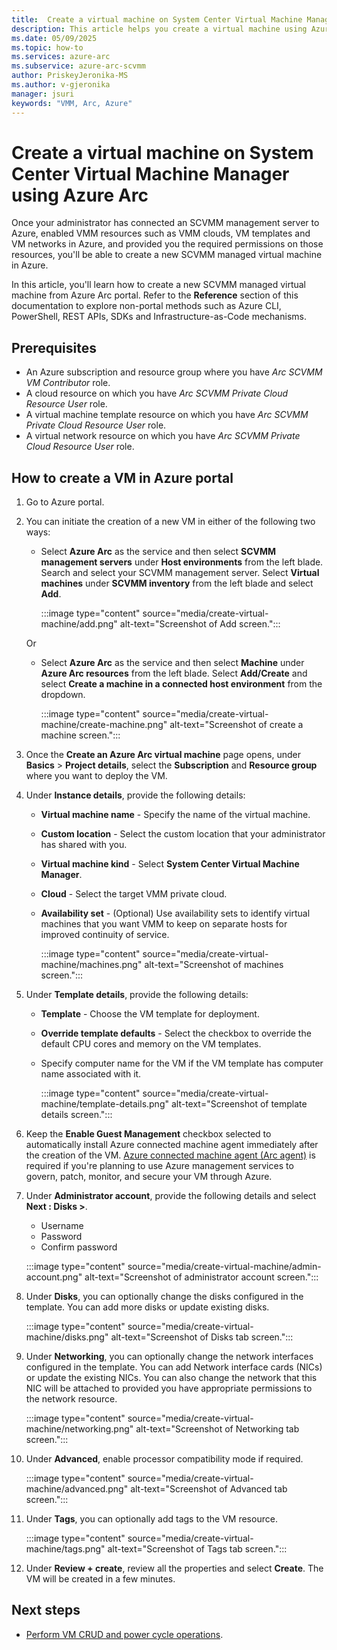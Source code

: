 ```yaml
---
title:  Create a virtual machine on System Center Virtual Machine Manager using Azure Arc
description: This article helps you create a virtual machine using Azure portal. 
ms.date: 05/09/2025
ms.topic: how-to
ms.services: azure-arc
ms.subservice: azure-arc-scvmm
author: PriskeyJeronika-MS
ms.author: v-gjeronika
manager: jsuri
keywords: "VMM, Arc, Azure"
---
```



# Create a virtual machine on System Center Virtual Machine Manager using Azure Arc

Once your administrator has connected an SCVMM management server to Azure, enabled VMM resources such as VMM clouds, VM templates and VM networks in Azure, and provided you the required permissions on those resources, you'll be able to create a new SCVMM managed virtual machine in Azure. 

In this article, you'll learn how to create a new SCVMM managed virtual machine from Azure Arc portal. Refer to the **Reference** section of this documentation to explore non-portal methods such as Azure CLI, PowerShell, REST APIs, SDKs and Infrastructure-as-Code mechanisms.

## Prerequisites

- An Azure subscription and resource group where you have *Arc SCVMM VM Contributor* role.
- A cloud resource on which you have *Arc SCVMM Private Cloud Resource User* role.
- A virtual machine template resource on which you have *Arc SCVMM Private Cloud Resource User* role.
- A virtual network resource on which you have *Arc SCVMM Private Cloud Resource User* role.

## How to create a VM in Azure portal

1. Go to Azure portal.
2. You can initiate the creation of a new VM in either of the following two ways:
   - Select **Azure Arc** as the service and then select **SCVMM management servers** under **Host environments** from the left blade. Search and select your SCVMM management server. Select **Virtual machines** under **SCVMM inventory** from the left blade and select **Add**. 

       :::image type="content" source="media/create-virtual-machine/add.png" alt-text="Screenshot of Add screen.":::

   Or
   - Select **Azure Arc** as the service and then select **Machine** under **Azure Arc resources** from the left blade. Select **Add/Create** and select **Create a machine in a connected host environment** from the dropdown.

       :::image type="content" source="media/create-virtual-machine/create-machine.png" alt-text="Screenshot of create a machine screen.":::

1. Once the **Create an Azure Arc virtual machine** page opens, under **Basics** > **Project details**, select the **Subscription** and **Resource group** where you want to deploy the VM.
1. Under **Instance details**, provide the following details:
   - **Virtual machine name** - Specify the name of the virtual machine.
   - **Custom location** - Select the custom location that your administrator has shared with you.
   - **Virtual machine kind** - Select **System Center Virtual Machine Manager**.
   - **Cloud** - Select the target VMM private cloud.
   - **Availability set** - (Optional) Use availability sets to identify virtual machines that you want VMM to keep on separate hosts for improved continuity of service.

       :::image type="content" source="media/create-virtual-machine/machines.png" alt-text="Screenshot of machines screen.":::

1. Under **Template details**, provide the following details:
   - **Template** - Choose the VM template for deployment.
   - **Override template defaults** - Select the checkbox to override the default CPU cores and memory on the VM templates.
   - Specify computer name for the VM if the VM template has computer name associated with it.

       :::image type="content" source="media/create-virtual-machine/template-details.png" alt-text="Screenshot of template details screen.":::

1. Keep the **Enable Guest Management** checkbox selected to automatically install Azure connected machine agent immediately after the creation of the VM. [Azure connected machine agent (Arc agent)](../servers/agent-overview.md) is required if you're planning to use Azure management services to govern, patch, monitor, and secure your VM through Azure.

1. Under **Administrator account**, provide the following details and select **Next : Disks >**.
   - Username
   - Password
   - Confirm password

    :::image type="content" source="media/create-virtual-machine/admin-account.png" alt-text="Screenshot of administrator account screen.":::

1. Under **Disks**, you can optionally change the disks configured in the template. You can add more disks or update existing disks.

    :::image type="content" source="media/create-virtual-machine/disks.png" alt-text="Screenshot of Disks tab screen.":::

1. Under **Networking**, you can optionally change the network interfaces configured in the template. You can add Network interface cards (NICs) or update the existing NICs. You can also change the network that this NIC will be attached to provided you have appropriate permissions to the network resource.

    :::image type="content" source="media/create-virtual-machine/networking.png" alt-text="Screenshot of Networking tab screen.":::

1. Under **Advanced**, enable processor compatibility mode if required.

    :::image type="content" source="media/create-virtual-machine/advanced.png" alt-text="Screenshot of Advanced tab screen.":::

1. Under **Tags**, you can optionally add tags to the VM resource.

    :::image type="content" source="media/create-virtual-machine/tags.png" alt-text="Screenshot of Tags tab screen.":::

1. Under **Review + create**, review all the properties and select **Create**. The VM will be created in a few minutes.

## Next steps

- [Perform VM CRUD and power cycle operations](/azure/azure-arc/system-center-virtual-machine-manager/perform-vm-ops-on-scvmm-through-azure).

